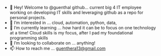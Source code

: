 - 👋 Hey!  Welcome to @guenthal github... current big 4 IT employee working on developing IT skills and leveraging github as a repo for personal projects.
- 👀 I’m interested in ... cloud, automation, python, data, 
- 🌱 I’m currently learning ... how hard it can be to focus on one technology at a time!  Cloud skills is my focus, after I pad my foundational programming skills
- 💞️ I’m looking to collaborate on ... anything!  
- 📫 How to reach me ... guenthera13@gmail.com

<!---
guenthal/guenthal is a ✨ special ✨ repository because its `README.md` (this file) appears on your GitHub profile.
You can click the Preview link to take a look at your changes.
--->
